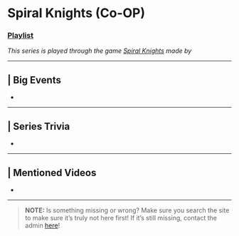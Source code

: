 # Spiral Knights (Co-OP)
### [Playlist](https://www.youtube.com/playlist?list=PLwljWXtmIKiSbweDodbrg1kt2gds8-J4O)
*This series is played through the game [Spiral Knights]() made by []()*

----

## | Big Events
- 

----

## | Series Trivia
- 

----
 
## | Mentioned Videos
- []()
 
----
 
> **NOTE:** Is something missing or wrong? Make sure you search the site to make sure it’s truly not here first! If it’s still missing, contact the admin [here](../chapter_2.html)!